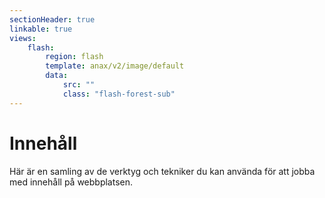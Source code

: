 ```yaml
---
sectionHeader: true
linkable: true
views:
    flash:
        region: flash
        template: anax/v2/image/default
        data:
            src: ""
            class: "flash-forest-sub"
---
```

Innehåll
=========================

Här är en samling av de verktyg och tekniker du kan använda för att jobba med innehåll på webbplatsen.
